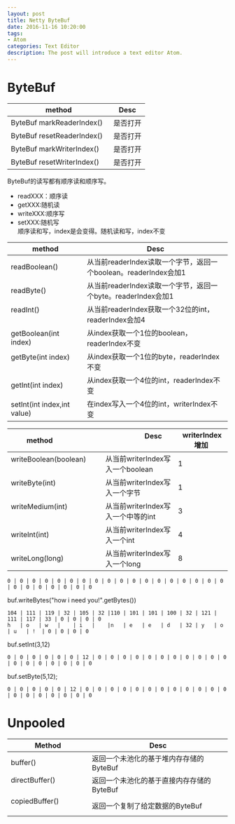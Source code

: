 ```yaml
---
layout: post
title: Netty ByteBuf
date: 2016-11-16 10:20:00
tags:
- Atom
categories: Text Editor
description: The post will introduce a text editor Atom.
---
```




# ByteBuf

|          method                      |                      Desc                    |
| ------------------------------------ | -------------------------------------------- |
| ByteBuf markReaderIndex()            | 是否打开                                      |
| ByteBuf resetReaderIndex()           | 是否打开                                      |
| ByteBuf markWriterIndex()            | 是否打开                                      |
| ByteBuf resetWriterIndex()           | 是否打开                                      |

ByteBuf的读写都有顺序读和顺序写。
* readXXX：顺序读
* getXXX:随机读
* writeXXX:顺序写
* setXXX:随机写             
顺序读和写，index是会变得。随机读和写，index不变

|          method                          |                      Desc                                                |
| ---------------------------------------- | ------------------------------------------------------------------------ |
| readBoolean()                            | 从当前readerIndex读取一个字节，返回一个boolean。readerIndex会加1               |
| readByte()                               | 从当前readerIndex读取一个字节，返回一个byte。readerIndex会加1                  |
| readInt()                                | 从当前readerIndex获取一个32位的int，readerIndex会加4                         |
| getBoolean(int index)                    | 从index获取一个1位的boolean，readerIndex不变                                |
| getByte(int index)                       | 从index获取一个1位的byte，readerIndex不变                                   |
| getInt(int index)                        | 从index获取一个4位的int，readerIndex不变                                   |
| setInt(int index,int value)              | 在index写入一个4位的int，writerIndex不变                                   |


|          method                          |                      Desc         |  writerIndex增加 |
| ---------------------------------------- | --------------------------------- | ---------------- |
| writeBoolean(boolean)                    | 从当前writerIndex写入一个boolean     | 1               |
| writeByte(int)                           | 从当前writerIndex写入一个字节        | 1                |
| writeMedium(int)                         | 从当前writerIndex写入一个中等的int   | 3                |
| writeInt(int)                            | 从当前writerIndex写入一个int        | 4                 |
| writeLong(long)                          | 从当前writerIndex写入一个long       | 8                 |


```text
0 | 0 | 0 | 0 | 0 | 0 | 0 | 0 | 0 | 0 | 0 | 0 | 0 | 0 | 0 | 0 | 0 | 0 | 0 | 0 | 0 | 0 | 0 | 0 | 0
```

buf.writeBytes("how i need you!".getBytes())

```text
104 | 111 | 119 | 32 | 105 | 32 |110 | 101 | 101 | 100 | 32 | 121 | 111 | 117 | 33 | 0 | 0 | 0 | 0 
h   | o   | w   |    | i   |    |n   | e   | e   | d   | 32 | y   | o   | u   | !  | 0 | 0 | 0 | 0 
```


buf.setInt(3,12)
```text
0 | 0 | 0 | 0 | 0 | 0 | 12 | 0 | 0 | 0 | 0 | 0 | 0 | 0 | 0 | 0 | 0 | 0 | 0 | 0 | 0 | 0 | 0 | 0 | 0
```
buf.setByte(5,12);
```text
0 | 0 | 0 | 0 | 0 | 12 | 0 | 0 | 0 | 0 | 0 | 0 | 0 | 0 | 0 | 0 | 0 | 0 | 0 | 0 | 0 | 0 | 0 | 0 | 0
```


# Unpooled

|             Method             |                     Desc               |
| ------------------------------ | -------------------------------------- |
| buffer()                       | 返回一个未池化的基于堆内存存储的ByteBuf     |
| directBuffer()                 | 返回一个未池化的基于直接内存存储的ByteBuf    |
| copiedBuffer()                 | 返回一个复制了给定数据的ByteBuf            |


